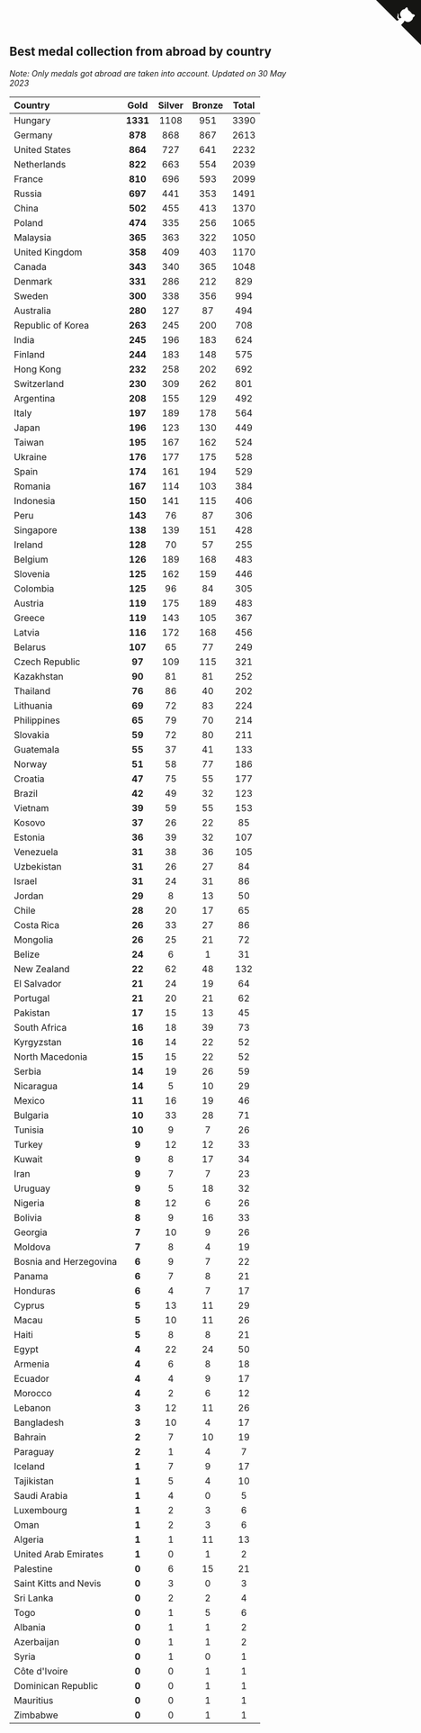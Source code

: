 ## Best medal collection from abroad by country

*Note: Only medals got abroad are taken into account.*
*Updated on 30 May 2023*

| Country | Gold | Silver | Bronze | Total |
| :--- | :--: | :--: | :--: | :--: |
| Hungary | **1331** | 1108 | 951 | 3390 |
| Germany | **878** | 868 | 867 | 2613 |
| United States | **864** | 727 | 641 | 2232 |
| Netherlands | **822** | 663 | 554 | 2039 |
| France | **810** | 696 | 593 | 2099 |
| Russia | **697** | 441 | 353 | 1491 |
| China | **502** | 455 | 413 | 1370 |
| Poland | **474** | 335 | 256 | 1065 |
| Malaysia | **365** | 363 | 322 | 1050 |
| United Kingdom | **358** | 409 | 403 | 1170 |
| Canada | **343** | 340 | 365 | 1048 |
| Denmark | **331** | 286 | 212 | 829 |
| Sweden | **300** | 338 | 356 | 994 |
| Australia | **280** | 127 | 87 | 494 |
| Republic of Korea | **263** | 245 | 200 | 708 |
| India | **245** | 196 | 183 | 624 |
| Finland | **244** | 183 | 148 | 575 |
| Hong Kong | **232** | 258 | 202 | 692 |
| Switzerland | **230** | 309 | 262 | 801 |
| Argentina | **208** | 155 | 129 | 492 |
| Italy | **197** | 189 | 178 | 564 |
| Japan | **196** | 123 | 130 | 449 |
| Taiwan | **195** | 167 | 162 | 524 |
| Ukraine | **176** | 177 | 175 | 528 |
| Spain | **174** | 161 | 194 | 529 |
| Romania | **167** | 114 | 103 | 384 |
| Indonesia | **150** | 141 | 115 | 406 |
| Peru | **143** | 76 | 87 | 306 |
| Singapore | **138** | 139 | 151 | 428 |
| Ireland | **128** | 70 | 57 | 255 |
| Belgium | **126** | 189 | 168 | 483 |
| Slovenia | **125** | 162 | 159 | 446 |
| Colombia | **125** | 96 | 84 | 305 |
| Austria | **119** | 175 | 189 | 483 |
| Greece | **119** | 143 | 105 | 367 |
| Latvia | **116** | 172 | 168 | 456 |
| Belarus | **107** | 65 | 77 | 249 |
| Czech Republic | **97** | 109 | 115 | 321 |
| Kazakhstan | **90** | 81 | 81 | 252 |
| Thailand | **76** | 86 | 40 | 202 |
| Lithuania | **69** | 72 | 83 | 224 |
| Philippines | **65** | 79 | 70 | 214 |
| Slovakia | **59** | 72 | 80 | 211 |
| Guatemala | **55** | 37 | 41 | 133 |
| Norway | **51** | 58 | 77 | 186 |
| Croatia | **47** | 75 | 55 | 177 |
| Brazil | **42** | 49 | 32 | 123 |
| Vietnam | **39** | 59 | 55 | 153 |
| Kosovo | **37** | 26 | 22 | 85 |
| Estonia | **36** | 39 | 32 | 107 |
| Venezuela | **31** | 38 | 36 | 105 |
| Uzbekistan | **31** | 26 | 27 | 84 |
| Israel | **31** | 24 | 31 | 86 |
| Jordan | **29** | 8 | 13 | 50 |
| Chile | **28** | 20 | 17 | 65 |
| Costa Rica | **26** | 33 | 27 | 86 |
| Mongolia | **26** | 25 | 21 | 72 |
| Belize | **24** | 6 | 1 | 31 |
| New Zealand | **22** | 62 | 48 | 132 |
| El Salvador | **21** | 24 | 19 | 64 |
| Portugal | **21** | 20 | 21 | 62 |
| Pakistan | **17** | 15 | 13 | 45 |
| South Africa | **16** | 18 | 39 | 73 |
| Kyrgyzstan | **16** | 14 | 22 | 52 |
| North Macedonia | **15** | 15 | 22 | 52 |
| Serbia | **14** | 19 | 26 | 59 |
| Nicaragua | **14** | 5 | 10 | 29 |
| Mexico | **11** | 16 | 19 | 46 |
| Bulgaria | **10** | 33 | 28 | 71 |
| Tunisia | **10** | 9 | 7 | 26 |
| Turkey | **9** | 12 | 12 | 33 |
| Kuwait | **9** | 8 | 17 | 34 |
| Iran | **9** | 7 | 7 | 23 |
| Uruguay | **9** | 5 | 18 | 32 |
| Nigeria | **8** | 12 | 6 | 26 |
| Bolivia | **8** | 9 | 16 | 33 |
| Georgia | **7** | 10 | 9 | 26 |
| Moldova | **7** | 8 | 4 | 19 |
| Bosnia and Herzegovina | **6** | 9 | 7 | 22 |
| Panama | **6** | 7 | 8 | 21 |
| Honduras | **6** | 4 | 7 | 17 |
| Cyprus | **5** | 13 | 11 | 29 |
| Macau | **5** | 10 | 11 | 26 |
| Haiti | **5** | 8 | 8 | 21 |
| Egypt | **4** | 22 | 24 | 50 |
| Armenia | **4** | 6 | 8 | 18 |
| Ecuador | **4** | 4 | 9 | 17 |
| Morocco | **4** | 2 | 6 | 12 |
| Lebanon | **3** | 12 | 11 | 26 |
| Bangladesh | **3** | 10 | 4 | 17 |
| Bahrain | **2** | 7 | 10 | 19 |
| Paraguay | **2** | 1 | 4 | 7 |
| Iceland | **1** | 7 | 9 | 17 |
| Tajikistan | **1** | 5 | 4 | 10 |
| Saudi Arabia | **1** | 4 | 0 | 5 |
| Luxembourg | **1** | 2 | 3 | 6 |
| Oman | **1** | 2 | 3 | 6 |
| Algeria | **1** | 1 | 11 | 13 |
| United Arab Emirates | **1** | 0 | 1 | 2 |
| Palestine | **0** | 6 | 15 | 21 |
| Saint Kitts and Nevis | **0** | 3 | 0 | 3 |
| Sri Lanka | **0** | 2 | 2 | 4 |
| Togo | **0** | 1 | 5 | 6 |
| Albania | **0** | 1 | 1 | 2 |
| Azerbaijan | **0** | 1 | 1 | 2 |
| Syria | **0** | 1 | 0 | 1 |
| Côte d'Ivoire | **0** | 0 | 1 | 1 |
| Dominican Republic | **0** | 0 | 1 | 1 |
| Mauritius | **0** | 0 | 1 | 1 |
| Zimbabwe | **0** | 0 | 1 | 1 |


<a href="https://github.com/jonatanklosko/wca_statistics" class="github-corner" aria-label="View source on Github"><svg width="80" height="80" viewBox="0 0 250 250" style="fill:#151513; color:#fff; position: absolute; top: 0; border: 0; right: 0;" aria-hidden="true"><path d="M0,0 L115,115 L130,115 L142,142 L250,250 L250,0 Z"></path><path d="M128.3,109.0 C113.8,99.7 119.0,89.6 119.0,89.6 C122.0,82.7 120.5,78.6 120.5,78.6 C119.2,72.0 123.4,76.3 123.4,76.3 C127.3,80.9 125.5,87.3 125.5,87.3 C122.9,97.6 130.6,101.9 134.4,103.2" fill="currentColor" style="transform-origin: 130px 106px;" class="octo-arm"></path><path d="M115.0,115.0 C114.9,115.1 118.7,116.5 119.8,115.4 L133.7,101.6 C136.9,99.2 139.9,98.4 142.2,98.6 C133.8,88.0 127.5,74.4 143.8,58.0 C148.5,53.4 154.0,51.2 159.7,51.0 C160.3,49.4 163.2,43.6 171.4,40.1 C171.4,40.1 176.1,42.5 178.8,56.2 C183.1,58.6 187.2,61.8 190.9,65.4 C194.5,69.0 197.7,73.2 200.1,77.6 C213.8,80.2 216.3,84.9 216.3,84.9 C212.7,93.1 206.9,96.0 205.4,96.6 C205.1,102.4 203.0,107.8 198.3,112.5 C181.9,128.9 168.3,122.5 157.7,114.1 C157.9,116.9 156.7,120.9 152.7,124.9 L141.0,136.5 C139.8,137.7 141.6,141.9 141.8,141.8 Z" fill="currentColor" class="octo-body"></path></svg></a><style>.github-corner:hover .octo-arm{animation:octocat-wave 560ms ease-in-out}@keyframes octocat-wave{0%,100%{transform:rotate(0)}20%,60%{transform:rotate(-25deg)}40%,80%{transform:rotate(10deg)}}@media (max-width:500px){.github-corner:hover .octo-arm{animation:none}.github-corner .octo-arm{animation:octocat-wave 560ms ease-in-out}}</style>
